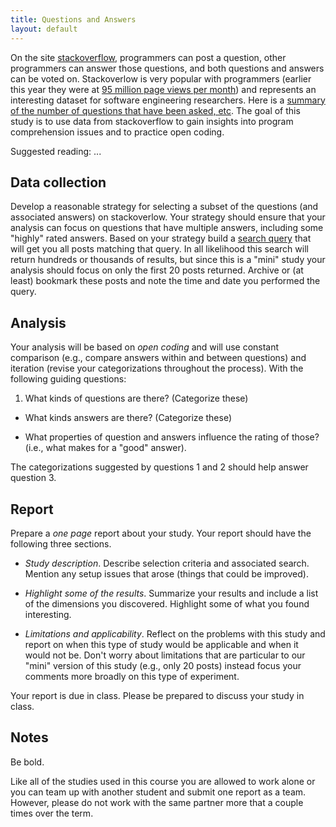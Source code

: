 ```yaml
---
title: Questions and Answers
layout: default
---
```


On the site [stackoverflow](http://stackoverflow.com), programmers can post a question, other programmers can answer those questions, and both questions and answers can be voted on. Stackoverlow is very popular with programmers (earlier this year they were at [95 million page views per month](http://highscalability.com/blog/2011/3/3/stack-overflow-architecture-update-now-at-95-million-page-vi.html)) and represents an interesting dataset for software engineering researchers. Here is a [summary of the number of questions that have been asked, etc](http://data.stackexchange.com/). The goal of this study is to use data from stackoverflow to gain insights into program comprehension issues and to practice open coding.

Suggested reading: ...

## Data collection

Develop a reasonable strategy for selecting a subset of the questions (and associated answers) on stackoverlow. Your strategy should ensure that your analysis can focus on questions that have multiple answers, including some "highly" rated answers. Based on your strategy build a [search query](http://stackoverflow.com/search) that will get you all posts matching that query. In all likelihood this search will return hundreds or thousands of results, but since this is a "mini" study your analysis should focus on only the first 20 posts returned. Archive or (at least) bookmark these posts and note the time and date you performed the query.

## Analysis

Your analysis will be based on _open coding_ and will use constant comparison (e.g., compare answers within and between questions) and iteration (revise your categorizations throughout the process). With the following guiding questions:

1. What kinds of questions are there? (Categorize these)

* What kinds answers are there? (Categorize these)

* What properties of question and answers influence the rating of those? (i.e., what makes for a "good" answer).

The categorizations suggested by questions 1 and 2 should help answer question 3.

## Report

Prepare a *one page* report about your study. Your report should have the following three sections.

* _Study description_. Describe selection criteria and associated search. Mention any setup issues that arose (things that could be improved).

* _Highlight some of the results_. Summarize your results and include a list of the dimensions you discovered. Highlight some of what you found interesting. 

* _Limitations and applicability_. Reflect on the problems with this study and report on when this type of study would be applicable and when it would not be. Don't worry about limitations that are particular to our "mini" version of this study (e.g., only 20 posts) instead focus your comments more broadly on this type of experiment.

Your report is due in class. Please be prepared to discuss your study in class.

## Notes

Be bold.

Like all of the studies used in this course you are allowed to work alone or you can team up with another student and submit one report as a team. However, please do not work with the same partner more that a couple times over the term.
